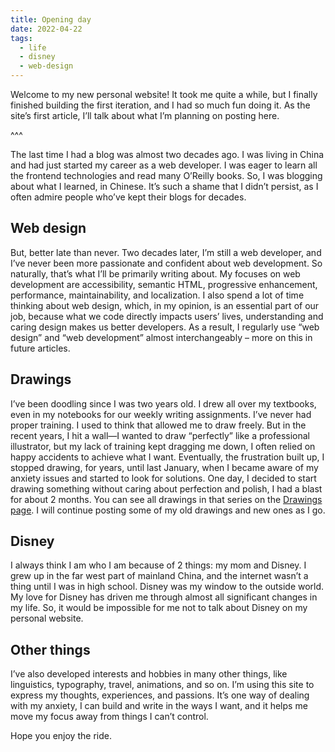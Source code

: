 ```yaml
---
title: Opening day
date: 2022-04-22
tags:
  - life
  - disney
  - web-design
---
```


Welcome to my new personal website! It took me quite a while, but I finally finished building the first iteration, and I had so much fun doing it. As the site’s first article, I’ll talk about what I’m planning on posting here.

^^^

The last time I had a blog was almost two decades ago. I was living in China and had just started my career as a web developer. I was eager to learn all the frontend technologies and read many O’Reilly books. So, I was blogging about what I learned, in Chinese. It’s such a shame that I didn’t persist, as I often admire people who’ve kept their blogs for decades.

## Web design

But, better late than never. Two decades later, I’m still a web developer, and I’ve never been more passionate and confident about web development. So naturally, that’s what I’ll be primarily writing about. My focuses on web development are accessibility, semantic HTML, progressive enhancement, performance, maintainability, and localization. I also spend a lot of time thinking about web design, which, in my opinion, is an essential part of our job, because what we code directly impacts users’ lives, understanding and caring design makes us better developers. As a result, I regularly use “web design” and “web development” almost interchangeably – more on this in future articles.

## Drawings

I’ve been doodling since I was two years old. I drew all over my textbooks, even in my notebooks for our weekly writing assignments. I’ve never had proper training. I used to think that allowed me to draw freely. But in the recent years, I hit a wall—I wanted to draw “perfectly” like a professional illustrator, but my lack of training kept dragging me down, I often relied on happy accidents to achieve what I want. Eventually, the frustration built up, I stopped drawing, for years, until last January, when I became aware of my anxiety issues and started to look for solutions. One day, I decided to start drawing something without caring about perfection and polish, I had a blast for about 2 months. You can see all drawings in that series on the [Drawings page][1]. I will continue posting some of my old drawings and new ones as I go.

## Disney

I always think I am who I am because of 2 things: my mom and Disney. I grew up in the far west part of mainland China, and the internet wasn’t a thing until I was in high school. Disney was my window to the outside world. My love for Disney has driven me through almost all significant changes in my life. So, it would be impossible for me not to talk about Disney on my personal website.

## Other things

I’ve also developed interests and hobbies in many other things, like linguistics, typography, travel, animations, and so on. I’m using this site to express my thoughts, experiences, and passions. It’s one way of dealing with my anxiety, I can build and write in the ways I want, and it helps me move my focus away from things I can’t control.

Hope you enjoy the ride.

[1]:	{{'/drawings/'|url}}

